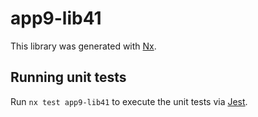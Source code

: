 # app9-lib41

This library was generated with [Nx](https://nx.dev).

## Running unit tests

Run `nx test app9-lib41` to execute the unit tests via [Jest](https://jestjs.io).
